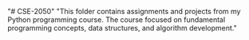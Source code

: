 "# CSE-2050" 
"This folder contains assignments and projects from my Python programming course. The course focused on fundamental programming concepts, data structures, and algorithm development." 
